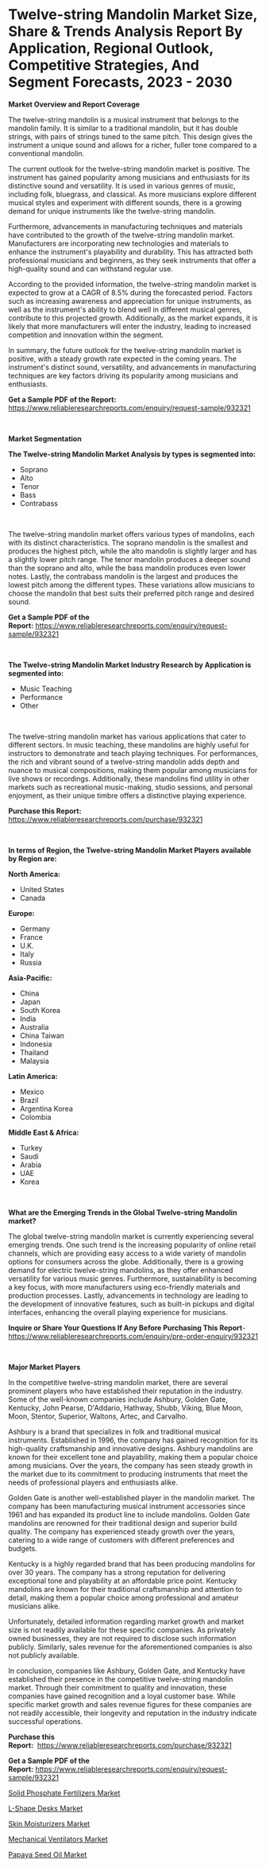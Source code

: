 <p><h1>Twelve-string Mandolin Market Size, Share & Trends Analysis Report By Application, Regional Outlook, Competitive Strategies, And Segment Forecasts, 2023 - 2030</h1></p><p><strong>Market Overview and Report Coverage</strong></p>
<p><p>The twelve-string mandolin is a musical instrument that belongs to the mandolin family. It is similar to a traditional mandolin, but it has double strings, with pairs of strings tuned to the same pitch. This design gives the instrument a unique sound and allows for a richer, fuller tone compared to a conventional mandolin.</p><p>The current outlook for the twelve-string mandolin market is positive. The instrument has gained popularity among musicians and enthusiasts for its distinctive sound and versatility. It is used in various genres of music, including folk, bluegrass, and classical. As more musicians explore different musical styles and experiment with different sounds, there is a growing demand for unique instruments like the twelve-string mandolin.</p><p>Furthermore, advancements in manufacturing techniques and materials have contributed to the growth of the twelve-string mandolin market. Manufacturers are incorporating new technologies and materials to enhance the instrument's playability and durability. This has attracted both professional musicians and beginners, as they seek instruments that offer a high-quality sound and can withstand regular use.</p><p>According to the provided information, the twelve-string mandolin market is expected to grow at a CAGR of 8.5% during the forecasted period. Factors such as increasing awareness and appreciation for unique instruments, as well as the instrument's ability to blend well in different musical genres, contribute to this projected growth. Additionally, as the market expands, it is likely that more manufacturers will enter the industry, leading to increased competition and innovation within the segment.</p><p>In summary, the future outlook for the twelve-string mandolin market is positive, with a steady growth rate expected in the coming years. The instrument's distinct sound, versatility, and advancements in manufacturing techniques are key factors driving its popularity among musicians and enthusiasts.</p></p>
<p><strong>Get a Sample PDF of the Report:</strong> <a href="https://www.reliableresearchreports.com/enquiry/request-sample/932321">https://www.reliableresearchreports.com/enquiry/request-sample/932321</a></p>
<p>&nbsp;</p>
<p><strong>Market Segmentation</strong></p>
<p><strong>The Twelve-string Mandolin Market Analysis by types is segmented into:</strong></p>
<p><ul><li>Soprano</li><li>Alto</li><li>Tenor</li><li>Bass</li><li>Contrabass</li></ul></p>
<p>&nbsp;</p>
<p><p>The twelve-string mandolin market offers various types of mandolins, each with its distinct characteristics. The soprano mandolin is the smallest and produces the highest pitch, while the alto mandolin is slightly larger and has a slightly lower pitch range. The tenor mandolin produces a deeper sound than the soprano and alto, while the bass mandolin produces even lower notes. Lastly, the contrabass mandolin is the largest and produces the lowest pitch among the different types. These variations allow musicians to choose the mandolin that best suits their preferred pitch range and desired sound.</p></p>
<p><strong>Get a Sample PDF of the Report:</strong>&nbsp;<a href="https://www.reliableresearchreports.com/enquiry/request-sample/932321">https://www.reliableresearchreports.com/enquiry/request-sample/932321</a></p>
<p>&nbsp;</p>
<p><strong>The Twelve-string Mandolin Market Industry Research by Application is segmented into:</strong></p>
<p><ul><li>Music Teaching</li><li>Performance</li><li>Other</li></ul></p>
<p>&nbsp;</p>
<p><p>The twelve-string mandolin market has various applications that cater to different sectors. In music teaching, these mandolins are highly useful for instructors to demonstrate and teach playing techniques. For performances, the rich and vibrant sound of a twelve-string mandolin adds depth and nuance to musical compositions, making them popular among musicians for live shows or recordings. Additionally, these mandolins find utility in other markets such as recreational music-making, studio sessions, and personal enjoyment, as their unique timbre offers a distinctive playing experience.</p></p>
<p><strong>Purchase this Report:</strong>&nbsp; <a href="https://www.reliableresearchreports.com/purchase/932321">https://www.reliableresearchreports.com/purchase/932321</a></p>
<p>&nbsp;</p>
<p><strong>In terms of Region, the Twelve-string Mandolin Market Players available by Region are:</strong></p>
<p>
    <p> <strong> North America: </strong>
        <ul>
            <li>United States</li>
            <li>Canada</li>
        </ul>
        </p> 
    <p> <strong> Europe: </strong>
        <ul>
            <li>Germany</li>
            <li>France</li>
            <li>U.K.</li>
            <li>Italy</li>
            <li>Russia</li>
        </ul>
        </p> 
    <p> <strong> Asia-Pacific: </strong>
        <ul>
            <li>China</li>
            <li>Japan</li>
            <li>South Korea</li>
            <li>India</li>
            <li>Australia</li>
            <li>China Taiwan</li>
            <li>Indonesia</li>
            <li>Thailand</li>
            <li>Malaysia</li>
        </ul>
        </p> 
    <p> <strong> Latin America: </strong>
        <ul>
            <li>Mexico</li>
            <li>Brazil</li>
            <li>Argentina Korea</li>
            <li>Colombia</li>
        </ul>
        </p> 
    <p> <strong> Middle East & Africa: </strong>
        <ul>
            <li>Turkey</li>
            <li>Saudi</li>
            <li>Arabia</li>
            <li>UAE</li>
            <li>Korea</li>
        </ul>
    </p>
    </p>
<p>&nbsp;</p>
<p><strong>What are the Emerging Trends in the Global Twelve-string Mandolin market?</strong></p>
<p><p>The global twelve-string mandolin market is currently experiencing several emerging trends. One such trend is the increasing popularity of online retail channels, which are providing easy access to a wide variety of mandolin options for consumers across the globe. Additionally, there is a growing demand for electric twelve-string mandolins, as they offer enhanced versatility for various music genres. Furthermore, sustainability is becoming a key focus, with more manufacturers using eco-friendly materials and production processes. Lastly, advancements in technology are leading to the development of innovative features, such as built-in pickups and digital interfaces, enhancing the overall playing experience for musicians.</p></p>
<p><strong>Inquire or Share Your Questions If Any Before Purchasing This Report</strong>- <a href="https://www.reliableresearchreports.com/enquiry/pre-order-enquiry/932321">https://www.reliableresearchreports.com/enquiry/pre-order-enquiry/932321</a></p>
<p>&nbsp;</p>
<p><strong>Major Market Players</strong></p>
<p><p>In the competitive twelve-string mandolin market, there are several prominent players who have established their reputation in the industry. Some of the well-known companies include Ashbury, Golden Gate, Kentucky, John Pearse, D'Addario, Hathway, Shubb, Viking, Blue Moon, Moon, Stentor, Superior, Waltons, Artec, and Carvalho.</p><p>Ashbury is a brand that specializes in folk and traditional musical instruments. Established in 1996, the company has gained recognition for its high-quality craftsmanship and innovative designs. Ashbury mandolins are known for their excellent tone and playability, making them a popular choice among musicians. Over the years, the company has seen steady growth in the market due to its commitment to producing instruments that meet the needs of professional players and enthusiasts alike.</p><p>Golden Gate is another well-established player in the mandolin market. The company has been manufacturing musical instrument accessories since 1961 and has expanded its product line to include mandolins. Golden Gate mandolins are renowned for their traditional design and superior build quality. The company has experienced steady growth over the years, catering to a wide range of customers with different preferences and budgets.</p><p>Kentucky is a highly regarded brand that has been producing mandolins for over 30 years. The company has a strong reputation for delivering exceptional tone and playability at an affordable price point. Kentucky mandolins are known for their traditional craftsmanship and attention to detail, making them a popular choice among professional and amateur musicians alike.</p><p>Unfortunately, detailed information regarding market growth and market size is not readily available for these specific companies. As privately owned businesses, they are not required to disclose such information publicly. Similarly, sales revenue for the aforementioned companies is also not publicly available.</p><p>In conclusion, companies like Ashbury, Golden Gate, and Kentucky have established their presence in the competitive twelve-string mandolin market. Through their commitment to quality and innovation, these companies have gained recognition and a loyal customer base. While specific market growth and sales revenue figures for these companies are not readily accessible, their longevity and reputation in the industry indicate successful operations.</p></p>
<p><strong>Purchase this Report:</strong>&nbsp;&nbsp;<a href="https://www.reliableresearchreports.com/purchase/932321">https://www.reliableresearchreports.com/purchase/932321</a></p>
<p></p>
<p><strong>Get a Sample PDF of the Report:</strong>&nbsp;<a href="https://www.reliableresearchreports.com/enquiry/request-sample/932321">https://www.reliableresearchreports.com/enquiry/request-sample/932321</a></p>
<p><p><a href="https://www.linkedin.com/pulse/solid-phosphate-fertilizers-market-research-report-unlocks-fstge/">Solid Phosphate Fertilizers Market</a></p><p><a href="https://issuu.com/reportprime-2/docs/l-shape-desks-market-size-2030.pptx?fr=xKAE9_zU1NQ">L-Shape Desks Market</a></p><p><a href="https://medium.com/@lilliandach2023/skin-moisturizers-market-size-growth-forecast-2023-2030-5c0dc770973c">Skin Moisturizers Market</a></p><p><a href="https://www.reportprime.com/mechanical-ventilators-r7919">Mechanical Ventilators Market</a></p><p><a href="https://medium.com/@isomgleason/papaya-seed-oil-market-size-growth-forecast-2023-2030-f6fc4289925c">Papaya Seed Oil Market</a></p></p>